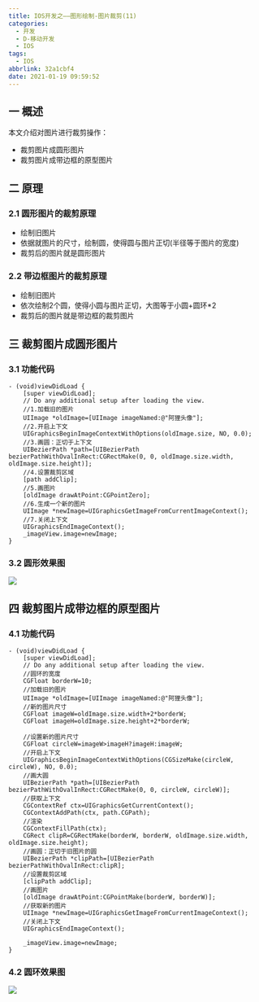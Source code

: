 ```yaml
---
title: IOS开发之——图形绘制-图片裁剪(11)
categories:
  - 开发
  - D-移动开发
  - IOS
tags:
  - IOS
abbrlink: 32a1cbf4
date: 2021-01-19 09:59:52
---
```

## 一 概述

本文介绍对图片进行裁剪操作：

* 裁剪图片成圆形图片
* 裁剪图片成带边框的原型图片

<!--more-->

## 二 原理

### 2.1 圆形图片的裁剪原理

* 绘制旧图片
* 依据就图片的尺寸，绘制圆，使得圆与图片正切(半径等于图片的宽度)
* 裁剪后的图片就是圆形图片

### 2.2 带边框图片的裁剪原理

* 绘制旧图片
* 依次绘制2个圆，使得小圆与图片正切，大图等于小圆+圆环*2
* 裁剪后的图片就是带边框的裁剪图片

## 三 裁剪图片成圆形图片

### 3.1 功能代码

```
- (void)viewDidLoad {
    [super viewDidLoad];
    // Do any additional setup after loading the view.
    //1.加载旧的图片
    UIImage *oldImage=[UIImage imageNamed:@"阿狸头像"];
    //2.开启上下文
    UIGraphicsBeginImageContextWithOptions(oldImage.size, NO, 0.0);
    //3.画圆：正切于上下文
    UIBezierPath *path=[UIBezierPath bezierPathWithOvalInRect:CGRectMake(0, 0, oldImage.size.width, oldImage.size.height)];
    //4.设置裁剪区域
    [path addClip];
    //5.画图片
    [oldImage drawAtPoint:CGPointZero];
    //6.生成一个新的图片
    UIImage *newImage=UIGraphicsGetImageFromCurrentImageContext();
    //7.关闭上下文
    UIGraphicsEndImageContext();
    _imageView.image=newImage;  
}
```

### 3.2 圆形效果图

![][1]

## 四 裁剪图片成带边框的原型图片

### 4.1 功能代码

```
- (void)viewDidLoad {
    [super viewDidLoad];
    // Do any additional setup after loading the view.
    //圆环的宽度
    CGFloat borderW=10;
    //加载旧的图片
    UIImage *oldImage=[UIImage imageNamed:@"阿狸头像"];
    //新的图片尺寸
    CGFloat imageW=oldImage.size.width+2*borderW;
    CGFloat imageH=oldImage.size.height+2*borderW;
    
    //设置新的图片尺寸
    CGFloat circleW=imageW>imageH?imageH:imageW;
    //开启上下文
    UIGraphicsBeginImageContextWithOptions(CGSizeMake(circleW, circleW), NO, 0.0);
    //画大圆
    UIBezierPath *path=[UIBezierPath bezierPathWithOvalInRect:CGRectMake(0, 0, circleW, circleW)];
    //获取上下文
    CGContextRef ctx=UIGraphicsGetCurrentContext();
    CGContextAddPath(ctx, path.CGPath);
    //渲染
    CGContextFillPath(ctx);
    CGRect clipR=CGRectMake(borderW, borderW, oldImage.size.width, oldImage.size.height);
    //画圆：正切于旧图片的圆
    UIBezierPath *clipPath=[UIBezierPath bezierPathWithOvalInRect:clipR];
    //设置裁剪区域
    [clipPath addClip];
    //画图片
    [oldImage drawAtPoint:CGPointMake(borderW, borderW)];
    //获取新的图片
    UIImage *newImage=UIGraphicsGetImageFromCurrentImageContext();
    //关闭上下文
    UIGraphicsEndImageContext();

    _imageView.image=newImage;  
}
```

### 4.2 圆环效果图
![][2]




[1]:https://cdn.jsdelivr.net/gh/PGzxc/CDN/blog-ios/ios-cut-circle-image.png
[2]:https://cdn.jsdelivr.net/gh/PGzxc/CDN/blog-ios/ios-cut-circle-circle-image.png

